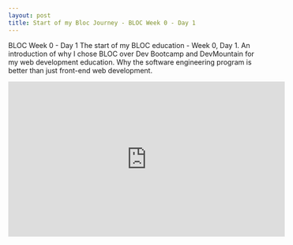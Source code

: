 ```yaml
---
layout: post
title: Start of my Bloc Journey - BLOC Week 0 - Day 1
---
```


BLOC Week 0 - Day 1
The start of my BLOC education - Week 0, Day 1. An introduction of why I chose BLOC over Dev Bootcamp and DevMountain for my web development education. Why the software engineering program is better than just front-end web development.

<iframe width="560" height="315" src="https://www.youtube.com/embed/a2UATrmsAeE" frameborder="0" allowfullscreen></iframe>
